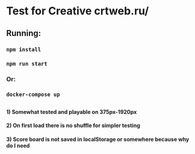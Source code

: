 # Test for Creative crtweb.ru/

## Running:
### `npm install` 
### `npm run start`

### Or: 

### `docker-compose up`

##

#### 1) Somewhat tested and playable on 375px-1920px
#### 2) On first load there is no shuffle for simpler testing
#### 3) Score board is not saved in localStorage or somewhere because why do I need

